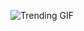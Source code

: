 ![Trending GIF](https://media4.giphy.com/media/v1.Y2lkPThiYjIxNzcyamliaGZqdjIxZjhoeWxndWJmbzY4M2FjZ2x3bDRsN3d4ZTJ4bGkzeSZlcD12MV9naWZzX3NlYXJjaCZjdD1n/MT5UUV1d4CXE2A37Dg/giphy.gif)
